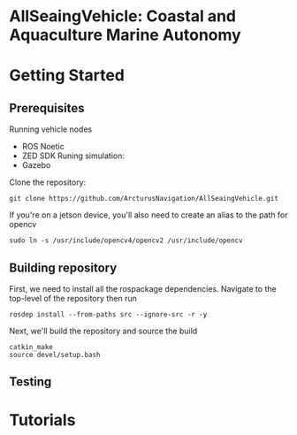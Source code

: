 # AllSeaingVehicle: Coastal and Aquaculture Marine Autonomy
# Getting Started
## Prerequisites
Running vehicle nodes
- ROS Noetic
- ZED SDK
Runing simulation:
- Gazebo

Clone the repository:
```
git clone https://github.com/ArcturusNavigation/AllSeaingVehicle.git
```
If you're on a jetson device, you'll also need to create an alias to the path for opencv
```
sudo ln -s /usr/include/opencv4/opencv2 /usr/include/opencv 
```
## Building repository
First, we need to install all the rospackage dependencies. Navigate to the top-level of the repository then run
```
rosdep install --from-paths src --ignore-src -r -y 
```
Next, we'll build the repository and source the build
```
catkin_make
source devel/setup.bash
```

## Testing 

# Tutorials 
